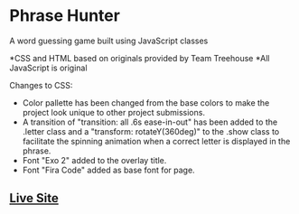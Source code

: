 # Phrase Hunter
A word guessing game built using JavaScript classes

*CSS and HTML based on originals provided by Team Treehouse
*All JavaScript is original

Changes to CSS:
 - Color pallette has been changed from the base colors to make the project look unique to other project submissions.
 - A transition of "transition: all .6s ease-in-out" has been added to the .letter class and a "transform: rotateY(360deg)" to the .show class to facilitate the spinning animation when a correct letter is displayed in the phrase.
 - Font "Exo 2" added to the overlay title.
 - Font "Fira Code" added as base font for page.
 
 ## [Live Site](http://www.shaunvanardenne.ca/Phrase-Hunter)
